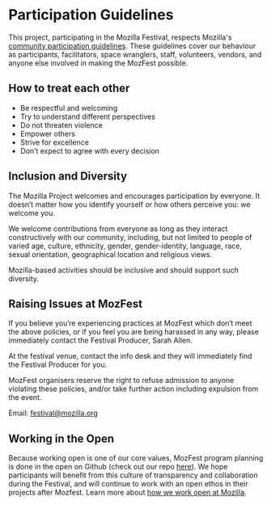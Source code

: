 ﻿<!--- MOZFEST PARTICIPATION GUIDLINES --->
# Participation Guidelines

This project, participating in the Mozilla Festival, respects Mozilla's [community participation guidelines](https://www.mozilla.org/en-US/about/governance/policies/participation/). These guidelines cover our behaviour as participants, facilitators, space wranglers, staff, volunteers, vendors, and anyone else involved in making the MozFest possible.

## How to treat each other

* Be respectful and welcoming
* Try to understand different perspectives
* Do not threaten violence
* Empower others
* Strive for excellence
* Don’t expect to agree with every decision

## Inclusion and Diversity

The Mozilla Project welcomes and encourages participation by everyone. It doesn’t matter how you identify yourself or how others perceive you: we welcome you.

We welcome contributions from everyone as long as they interact constructively with our community, including, but not limited to people of varied age, culture, ethnicity, gender, gender-identity, language, race, sexual orientation, geographical location and religious views.

Mozilla-based activities should be inclusive and should support such diversity.

## Raising Issues at MozFest

If you believe you‘re experiencing practices at MozFest which don‘t meet the above policies, or if you feel you are being harassed in any way, please immediately contact the Festival Producer, Sarah Allen.

At the festival venue, contact the info desk and they will immediately find the Festival Producer for you.

MozFest organisers reserve the right to refuse admission to anyone violating these policies, and/or take further action including expulsion from the event.

Email: festival@mozilla.org 

## Working in the Open

Because working open is one of our core values, MozFest program planning is done in the open on Github (check out our repo [here](https://github.com/MozillaFoundation/mozfest-program-2016)). We hope participants will benefit from this culture of transparency and collaboration during the Festival, and will continue to work with an open ethos in their projects after Mozfest. Learn more about [how we work open at Mozilla](https://wiki.mozilla.org/Working_open).
<!--- END MOZFEST PARTICIPATION GUIDLINES --->
